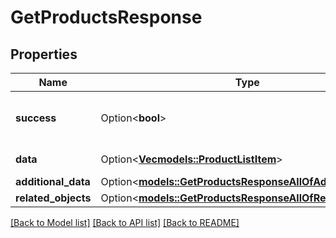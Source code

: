 # GetProductsResponse

## Properties

Name | Type | Description | Notes
------------ | ------------- | ------------- | -------------
**success** | Option<**bool**> | If the response is successful or not | [optional]
**data** | Option<[**Vec<models::ProductListItem>**](ProductListItem.md)> | The array of products | [optional]
**additional_data** | Option<[**models::GetProductsResponseAllOfAdditionalData**](GetProductsResponse_allOf_additional_data.md)> |  | [optional]
**related_objects** | Option<[**models::GetProductsResponseAllOfRelatedObjects**](GetProductsResponse_allOf_related_objects.md)> |  | [optional]

[[Back to Model list]](../README.md#documentation-for-models) [[Back to API list]](../README.md#documentation-for-api-endpoints) [[Back to README]](../README.md)


